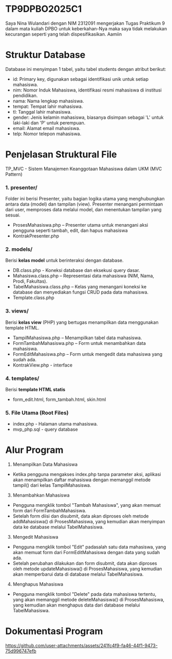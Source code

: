 # TP9DPBO2025C1
Saya Nina Wulandari dengan NIM 2312091 mengerjakan Tugas Praktikum 9 dalam mata kuliah DPBO untuk keberkahan-Nya maka saya tidak melakukan kecurangan seperti yang telah dispesifikasikan. Aamiin

# Struktur Database
Database ini menyimpan 1 tabel, yaitu tabel students dengan atribut berikut:
   * id: Primary key, digunakan sebagai identifikasi unik untuk setiap mahasiswa.
   * nim: Nomor Induk Mahasiswa, identifikasi resmi mahasiswa di institusi pendidikan.
   * nama: Nama lengkap mahasiswa.
   * tempat: Tempat lahir mahasiswa.
   * tl: Tanggal lahir mahasiswa.
   * gender: Jenis kelamin mahasiswa, biasanya disimpan sebagai 'L' untuk laki-laki dan 'P' untuk perempuan.
   * email: Alamat email mahasiswa.
   * telp: Nomor telepon mahasiswa.

# Penjelasan Struktural File
 TP_MVC - Sistem Manajemen Keanggotaan Mahasiswa dalam UKM (MVC Pattern)

### 1. presenter/
Folder ini berisi Presenter, yaitu bagian logika utama yang menghubungkan antara data (model) dan tampilan (view). Presenter menangani permintaan dari user, memproses data melalui model, dan menentukan tampilan yang sesuai.
- ProsesMahasiswa.php – Presenter utama untuk menangani aksi pengguna seperti tambah, edit, dan hapus mahasiswa
- KontrakPresenter.php

### 2. models/
Berisi **kelas model** untuk berinteraksi dengan database.

- DB.class.php - Koneksi database dan eksekusi query dasar.
- Mahasiswa.class.php – Representasi data mahasiswa (NIM, Nama, Prodi, Fakultas).
- TabelMahasiswa.class.php – Kelas yang menangani koneksi ke database dan menyediakan fungsi CRUD pada data mahasiswa.
- Template.class.php

### 3. views/
Berisi **kelas view** (PHP) yang bertugas menampilkan data menggunakan template HTML.

- TampilMahasiswa.php – Menampilkan tabel data mahasiswa.
- FormTambahMahasiswa.php – Form untuk menambahkan data mahasiswa.
- FormEditMahasiswa.php – Form untuk mengedit data mahasiswa yang sudah ada.
- KontrakView.php - interface

### 4. templates/
Berisi **template HTML statis** 
- form_edit.html, form_tambah.html, skin.html

### 5. File Utama (Root Files)
- index.php - Halaman utama mahasiswa.
- mvp_php.sql - query database


# Alur Program
1. Menampilkan Data Mahasiswa
  - Ketika pengguna mengakses index.php tanpa parameter aksi, aplikasi akan menampilkan daftar mahasiswa dengan memanggil metode tampil() dari kelas TampilMahasiswa.
3. Menambahkan Mahasiswa
  - Pengguna mengklik tombol "Tambah Mahasiswa", yang akan memuat form dari FormTambahMahasiswa.
  - Setelah form diisi dan disubmit, data akan diproses oleh metode addMahasiswa() di ProsesMahasiswa, yang kemudian akan menyimpan data ke database melalui TabelMahasiswa.
3. Mengedit Mahasiswa
  - Pengguna mengklik tombol "Edit" padasalah satu data mahasiswa, yang akan memuat form dari FormEditMahasiswa dengan data yang sudah ada.
  - Setelah perubahan dilakukan dan form disubmit, data akan diproses oleh metode updateMahasiswa() di ProsesMahasiswa, yang kemudian akan memperbarui data di database melalui TabelMahasiswa.
4. Menghapus Mahasiswa
  - Pengguna mengklik tombol "Delete" pada data mahasiswa tertentu, yang akan memanggil metode deleteMahasiswa() di ProsesMahasiswa, yang kemudian akan menghapus data dari database melalui TabelMahasiswa.

# Dokumentasi Program
https://github.com/user-attachments/assets/241fc4f9-fa46-44f1-9473-75d996747efb

